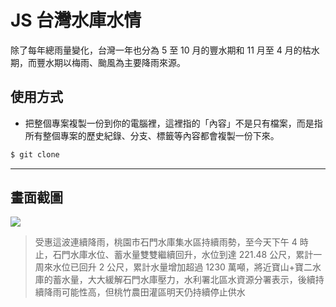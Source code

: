 # JS 台灣水庫水情

除了每年總雨量變化，台灣一年也分為 5 至 10 月的豐水期和 11 月至 4 月的枯水期，而豐水期以梅雨、颱風為主要降雨來源。

## 使用方式
- 把整個專案複製一份到你的電腦裡，這裡指的「內容」不是只有檔案，而是指所有整個專案的歷史紀錄、分支、標籤等內容都會複製一份下來。
```sh
$ git clone
```

----

## 畫面截圖
![](https://i.imgur.com/WkCTHwR.png)
> 受惠這波連續降雨，桃園市石門水庫集水區持續雨勢，至今天下午 4 時止，石門水庫水位、蓄水量雙雙繼續回升，水位到達 221.48 公尺，累計一周來水位已回升 2 公尺，累計水量增加超過 1230 萬噸，將近寶山+寶二水庫的蓄水量，大大緩解石門水庫壓力，水利署北區水資源分署表示，後續持續降雨可能性高，但桃竹農田灌區明天仍持續停止供水
